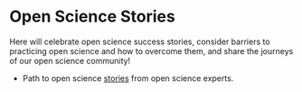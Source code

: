 # Open Science Stories

Here will celebrate open science success stories, consider barriers to practicing open science and how to overcome them, and share the journeys of our open science community!

- Path to open science [stories](./OpenCore_SME_Why-I-Practice-Open-Science.md) from open science experts.
